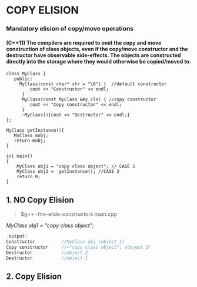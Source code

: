 # COPY ELISION
### Mandatory elision of copy/move operations
#### (C++11) The compilers are required to omit the copy and move construction of class objects, even if the copy/move constructor and the destructor have observable side-effects. The objects are constructed directly into the storage where they would otherwise be copied/moved to. 
```
class MyClass {
   public:
     MyClass(const char* str = "\0") {  //default constructor
         cout << "Constructor" << endl;
      }
      MyClass(const MyClass &my_cls) { //copy constructor
         cout << "Copy constructor" << endl;
      }
      ~MyClass(){cout << "Destructor" << endl;}
};

MyClass getInstance(){
   MyClass mobj;
   return mobj;
}

int main()
{
    MyClass obj1 = "copy class object"; // CASE 1
    MyClass obj2 =  getInstance(); //CASE 2
    return 0;
}
```
## 1. NO Copy Elision
> $g++ -fno-elide-constructors main.cpp

_MyClass obj1 = "copy class object";_
```cpp
-output:
Constructor          //MyClass obj (object 1)
Copy constructor     //="copy class object"; (object 2)
Destructor           //object 2
Destructor           //object 1
```


## 2. Copy Elision

